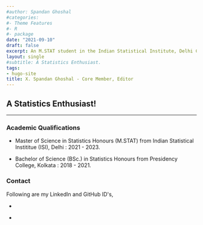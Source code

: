 ```yaml
---
#author: Spandan Ghoshal
#categories:
#- Theme Features
#- R
#- package
date: "2021-09-10"
draft: false
excerpt: An M.STAT student in the Indian Statistical Institute, Delhi Center, mainly interested in High Dimensional Data Analysis, Resampling Methods, etc.
layout: single
#subtitle: A Statistics Enthusiast.
tags:
- hugo-site
title: X. Spandan Ghoshal - Core Member, Editor
---
```


## A Statistics Enthusiast!

---

### Academic Qualifications

* Master of Science in Statistics Honours (M.STAT) from Indian Statistical Instititue (ISI), Delhi : 2021 - 2023.

* Bachelor of Science (BSc.) in Statistics Honours from Presidency College, Kolkata : 2018 - 2021.


### Contact

Following are my LinkedIn and GitHub ID's,

* <a href = "https://www.linkedin.com/in/spandan-ghoshal-809979166/"><i class="fab fa-linkedin-in"></i></a> 

* <a href = "https://github.com/spandy9681"><i class="fab fa-github"></i></a>

